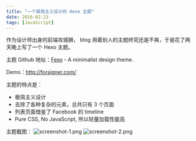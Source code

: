 ```yaml
---
title: "一个极简主义设计的 Hexo 主题"
date: 2016-02-23
tags: [JavaScript]
---
```


作为设计师出身的前端攻城狮， blog 用着别人的主题终究还是不爽，于是花了两天晚上写了一个 Hexo 主题。

主题 Github 地址：[Fexo](https://github.com/forsigner/fexo) - A minimalist design theme.

Demo：http://forsigner.com/

主题的特点是：
- 极简主义设计
- 去除了各种复杂的元素，总共只有 3 个页面
- 列表页面借鉴了 Facebook 的 timeline
- Pure CSS, No JavaScript, 所以轻量加载性能高

主题截图：
![screenshot-1.png](https://raw.githubusercontent.com/forsigner/forsigner.github.io/master/images/screenshot-1.png)
![screenshot-2.png](https://raw.githubusercontent.com/forsigner/forsigner.github.io/master/images/screenshot-2.png)
